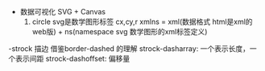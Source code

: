 -   数据可视化
    SVG + Canvas 
    1. circle svg是数学图形标签
        cx,cy,r
        xmlns = xml(数据格式 html是xml的web版) + ns(namespace svg 数学图形的xml标签定义)

-strock 描边
    借鉴border-dashed 的理解
    strock-dasharray: 一个表示长度，一个表示间距
    strock-dashoffset: 偏移量